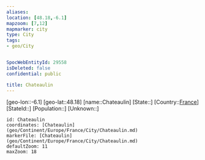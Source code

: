```yaml
---
aliases: 
location: [48.18,-6.1]
mapzoom: [7,12] 
mapmarker: city 
type: City
tags:
- geo/City


SpocWebEntityId: 29558
isDeleted: false
confidential: public

title: Chateaulin
---
```

[geo-lon::-6.1]
[geo-lat::48.18]
[name::Chateaulin]
[State::]
[Country::[France](geo/Continent/Europe/France.md)]
[StateId::]
[Population::]
[Unknown::]


```leaflet
id: Chateaulin
coordinates: [Chateaulin](geo/Continent/Europe/France/City/Chateaulin.md)
markerFile: [Chateaulin](geo/Continent/Europe/France/City/Chateaulin.md)
defaultZoom: 11 
maxZoom: 18
```


